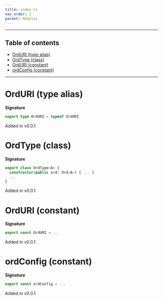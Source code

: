 ```yaml
---
title: index.ts
nav_order: 1
parent: Modules
---
```


---

<h2 class="text-delta">Table of contents</h2>

- [OrdURI (type alias)](#orduri-type-alias)
- [OrdType (class)](#ordtype-class)
- [OrdURI (constant)](#orduri-constant)
- [ordConfig (constant)](#ordconfig-constant)

---

# OrdURI (type alias)

**Signature**

```ts
export type OrdURI = typeof OrdURI
```

Added in v0.0.1

# OrdType (class)

**Signature**

```ts
export class OrdType<A> {
  constructor(public ord: Ord<A>) { ... }
  ...
}
```

Added in v0.0.1

# OrdURI (constant)

**Signature**

```ts
export const OrdURI = ...
```

Added in v0.0.1

# ordConfig (constant)

**Signature**

```ts
export const ordConfig = ...
```

Added in v0.0.1
